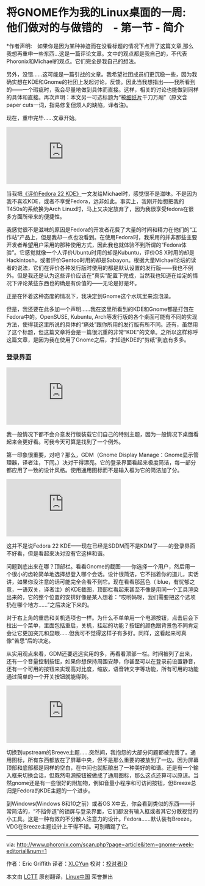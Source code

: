 将GNOME作为我的Linux桌面的一周:　他们做对的与做错的　- 第一节 - 简介
================================================================================
*作者声明:　如果你是因为某种神迹而在没看标题的情况下点开了这篇文章,那么我想再重申一些东西...这是一篇评论文章。文中的观点都是我自己的，不代表Phoronix和Michael的观点。它们完全是我自己的想法。

另外，没错……这可能是一篇引战的文章。我希望社团成员们更沉稳一些，因为我确实想在KDE和Gnome的社团上发起讨论，反馈。因此当我想指出——我所看到的——一个瑕疵时，我会尽量地做到具体而直接。这样，相关的讨论也能做到同样的具体和直接。再次声明：本文另一可选标题为“被[细纸片][1]千刀万剐”（原文含paper cuts一词，指易修复但烦人的缺陷，译者注)。

现在，重申完毕……文章开始。

![](http://www.phoronix.net/image.php?id=fedora-22-fan&image=fedora_22_good1_show&w=1920)

当我把[《评价Fedora 22 KDE》][2]一文发给Michael时，感觉很不是滋味。不是因为我不喜欢KDE，或者不享受Fedora，远非如此。事实上，我刚开始想把我的T450s的系统换为Arch Linux时，马上又决定放弃了，因为我很享受fedora在很多方面所带来的便捷性。

我感觉很不是滋味的原因是Fedora的开发者花费了大量的时间和精力在他们的“工作站”产品上，但是我却一点也没看到。在使用Fedora时，我采用的并非那些主要开发者希望用户采用的那种使用方式，因此我也就体验不到所谓的“Fedora体验”。它感觉就像一个人评价Ubuntu时用的却是Kubuntu，评价OS X时用的却是Hackintosh，或者评价Gentoo时用的却是Sabayon。根据大量Michael论坛的读者的说法，它们在评价各种发行版时使用的都是默认设置的发行版——我也不例外。但是我还是认为这些评价应该在“真实”配置下完成，当然我也知道在给定的情况下评论某些东西也的确是有价值的——无论是好是坏。

正是在怀着这种态度的情况下，我决定到Gnome这个水坑里来泡泡澡。

但是，我还要在此多加一个声明……我在这里所看到的KDE和Gnome都是打包在Fedora中的。OpenSUSE, Kubuntu, Arch等发行版的各个桌面可能有不同的实现方法，使得我这里所说的具体的“痛处”跟你所用的发行版有所不同。还有，虽然用了这个标题，但这篇文章将会是一篇很沉重的非常“KDE”的文章。之所以这样称呼这篇文章，是因为我在使用了Gnome之后，才知道KDE的“剪纸”到底有多多。

### 登录界面 ###

![](http://www.phoronix.net/image.php?id=gnome-week-editorial&image=gnome_week_login1_show&w=1920)

我一般情况下都不会介意发行版装载它们自己的特别主题，因为一般情况下桌面看起来会更好看。可我今天可算是找到了一个例外。

第一印象很重要，对吧？那么，GDM（Gnome Display Manage：Gnome显示管理器，译者注，下同。）决对干得漂亮。它的登录界面看起来极度简洁，每一部分都应用了一致的设计风格。使用通用图标而不是输入框为它的简洁加了分。

![](http://www.phoronix.net/image.php?id=gnome-week-editorial&image=gnome_week_login2_show&w=1920)

这并不是说Fedora 22 KDE——现在已经是SDDM而不是KDM了——的登录界面不好看，但是看起来决对没有它这样和谐。

问题到底出来在哪？顶部栏。看看Gnome的截图——你选择一个用户，然后用一个很小的齿轮简单地选择想登入哪个会话。设计很简洁，它不挡着你的道儿，实话讲，如果你没注意的话可能完全会看不到它。现在看看那蓝色（ blue，有忧郁之意，一语双关，译者注）的KDE截图，顶部栏看起来甚至不像是用同一个工具渲染出来的，它的整个位置的安排好像是某人想着：“哎哟妈呀，我们需要把这个选项扔在哪个地方……”之后决定下来的。

对于右上角的重启和关机选项也一样。为什么不单单用一个电源按钮，点击后会下拉出一个菜单，里面包括重启，关机，挂起的功能？按钮的颜色跟背景色不同肯定会让它更加突兀和显眼……但我可不觉得这样子有多好。同样，这看起来可真像“苦思”后的决定。

从实用观点来看，GDM还要远远实用的多，再看看顶部一栏。时间被列了出来，还有一个音量控制按钮，如果你想保持周围安静，你甚至可以在登录前设置静音，还有一个可用的按钮来实现高对比度，缩放，语音转文字等功能，所有可用的功能通过简单的一个开关按钮就能得到。

![](http://www.phoronix.net/image.php?id=gnome-week-editorial&image=gnome_week_login3_show&w=1920)

切换到upstream的Breeve主题……突然间，我抱怨的大部分问题都被完善了。通用图标，所有东西都放在了屏幕中央，但不是那么重要的被放到了一边。因为屏幕顶部和底部都是同样的空白，在中间也就酝酿出了一种美好的和谐。还是有一个输入框来切换会话，但既然电源按钮被做成了通用图标，那么这点还算可以原谅。当然gnome还是有一些很好的附加物，例如音量小程序和可访问按钮，但Breeze总归是Fedora的KDE主题的一个进步。

到Windows(Windows 8和10之前）或者OS X中去，你会看到类似的东西——非常简洁的，“不挡你道”的锁屏与登录界面，它们都没有输入框或者其它分散视觉的小工具。这是一种有效的不分散人注意力的设计。Fedora……默认装有Breeze。VDG在Breeze主题设计上干得不错。可别糟蹋了它。

--------------------------------------------------------------------------------

via: http://www.phoronix.com/scan.php?page=article&item=gnome-week-editorial&num=1

作者：Eric Griffith
译者：[XLCYun](https://github.com/XLCYun)
校对：[校对者ID](https://github.com/校对者ID)

本文由 [LCTT](https://github.com/LCTT/TranslateProject) 原创翻译，[Linux中国](https://linux.cn/) 荣誉推出

[1]:https://wiki.ubuntu.com/One%20Hundred%20Papercuts
[2]:http://www.phoronix.com/scan.php?page=article&item=fedora-22-kde&num=1
[3]:https://launchpad.net/hundredpapercuts
